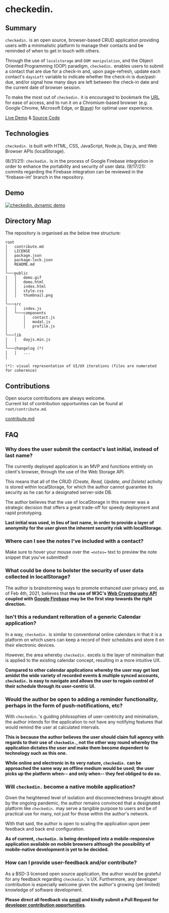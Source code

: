 # checkedin.

## Summary

`checkedin.` is an open source, browser-based CRUD application providing users with a minimalistic platform to manage their contacts and be reminded of when to get in touch with others. 

Through the use of `localstorage` and `DOM manipulation`, and the Object Oriented Programming (OOP) paradigm, `checkedin.` enables users to submit a contact that are due for a check-in and, upon page-refresh, update each contact's `daysLeft` variable to indicate whether the check-in is due/past-due, and/or signal how many days are left between the check-in date and the current date of browser session.

To make the most out of `checkedin.` it is encouraged to bookmark the [URL](https://jinyoungch0i.github.io/checkedin./public) for ease of access, and to run it on a Chromium-based browser (e.g. Google Chrome, Microsoft Edge, or [Brave](https://brave.com/)) for optimal user experience.

[Live Demo](https://jinyoungch0i.github.io/checkedin./public) & [Source Code](https://github.com/jinyoungch0i/checkedin.)

## Technologies

`checkedin.` is built with HTML, CSS, JavaScript, Node.js, Day.js, and Web Browser APIs (localStorage).

(8/31/21): `checkedin.` is in the process of Google Firebase integration in order to enhance the portability and security of user data.
(9/17/21): commits regarding the Firebase integration can be reviewed in the 'firebase-int' branch in the repository.
## Demo

<a href="https://jinyoungch0i.github.io/checkedin./">
    <img src="public/demo.gif" alt='checkedin. dynamic demo'>
</a>

## Directory Map

The repository is organised as the below tree structure:

```
root
│   contribute.md
│   LICENSE
│   package.json    
│   package-lock.json   
│   README.md 
│
└───public
│   │   demo.gif
│   │   demo.html
│   │   index.html
│   │   style.css
│   │   thumbnail.png
│
└───src
│   │   index.js
│   └───components
│       │   contact.js
│       │   modal.js
│       │   profile.js
│
└───lib
│   │   dayjs.min.js
│
└───changelog (*)
│   │   ...
│

(*): visual representation of UI/UX iterations (files are numerated for coherence)
```

## Contributions

Open source contributions are always welcome. 
<br/>
Current list of contribution opportunities can be found at `root/contribute.md`.

[contribute.md](https://github.com/jinyoungch0i/checkedin./blob/main/contribute.md)

## FAQ

### Why does the user submit the contact's last initial, instead of last name? 

The currently deployed application is an MVP and functions entirely on client's browser, through the use of the Web Storage API.

This means that all of the CRUD *(Create, Read, Update, and Delete)* activity is stored within localStorage, for which the author cannot guarantee its security as he can for a designated server-side DB. 

The author believes that the use of localStorage in this manner was a strategic decision that offers a great trade-off for speedy deployment and rapid prototyping. 

**Last initial was used, in lieu of last name, in order to provide a layer of anonymity for the user given the inherent security risk with localStorage.**

### Where can I see the notes I've included with a contact? 

Make sure to hover your mouse over the `↠notes↞` text to preview the note snippet that you've submitted!

### What could be done to bolster the security of user data collected in localStorage? 

The author is brainstorming ways to promote enhanced user privacy and, as of Feb 4th, 2021, believes that **the use of W3C's [Web Cryptography API](https://www.w3.org/TR/WebCryptoAPI/) coupled with [Google Firebase](https://firebase.google.com/) may be the first step towards the right direction.**   

### Isn't this a redundant reiteration of a generic Calendar application? 

In a way, `checkedin.` is similar to conventional online calendars in that it is a platform on which users can keep a record of their schedules and store it on their electronic devices. 

However, the area whereby `checkedin.` excels is the layer of minimalism that is applied to the existing calendar concept, resulting in a more intuitive UX. 

**Compared to other calendar applications whereby the user may get lost amidst the wide variety of recorded events & multiple synced accounts, `checkedin.` is easy to navigate and allows the user to regain control of their schedule through its user-centric UI.**

### Would the author be open to adding a reminder functionality, perhaps in the form of push-notifications, etc?

With `checkedin.`'s guiding philosophies of user-centricity and minimalism, the author intends for the application to not have any notifying features that would remind the user at calculated intervals. 

**This is because the author believes the user should claim full agency with regards to their use of `checkedin.`, not the other way round whereby the application dictates the user and make them become dependent to technology such as this one.** 

**While online and electronic in its very nature, `checkedin.` can be approached the same way an offline medium would be used; the user picks up the platform when-- and only when-- they feel obliged to do so.** 

### Will `checkedin.` become a native mobile application?

Given the heightened level of isolation and disconnectedness brought about by the ongoing pandemic, the author remains convinced that a designated platform like `checkedin.` may serve a tangible purpose to users and be of practical use for many, not just for those within the author's network. 

With that said, the author is open to scaling the application upon peer feedback and back end configuration. 

**As of current, `checkedin.` is being developed into a mobile-responsive application available on mobile browsers although the possibility of mobile-native development is yet to be decided.**

### How can I provide user-feedback and/or contribute?

As a BSD-3 licensed open source application, the author would be grateful for any feedback regarding `checkedin.`'s UX. Furthermore, any developer contribution is especially welcome given the author's growing (yet limited) knowledge of software development.

**Please direct all feedback via [email](mailto:jinyoungsjourney@gmail.com) and kindly submit a Pull Request for [developer contribution opportunities](https://github.com/jinyoungch0i/checkedin./blob/main/contribute.md).**

